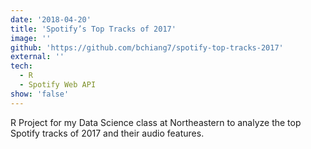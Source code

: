 ```yaml
---
date: '2018-04-20'
title: 'Spotify’s Top Tracks of 2017'
image: ''
github: 'https://github.com/bchiang7/spotify-top-tracks-2017'
external: ''
tech:
  - R
  - Spotify Web API
show: 'false'
---
```


R Project for my Data Science class at Northeastern to analyze the top Spotify tracks of 2017 and their audio features.
